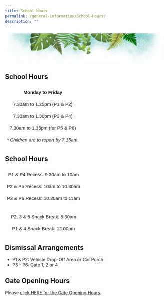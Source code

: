 ```yaml
---
title: School Hours
permalink: /general-information/School-Hours/
description: ""
---
```

![](/images/Banner.png)

School Hours
------------

<style type="text/css">
.tg  {border-collapse:collapse;border-spacing:0;}
.tg td{border-color:black;border-style:solid;border-width:1px;font-family:Arial, sans-serif;font-size:14px;
  overflow:hidden;padding:10px 5px;word-break:normal;}
.tg th{border-color:black;border-style:solid;border-width:1px;font-family:Arial, sans-serif;font-size:14px;
  font-weight:normal;overflow:hidden;padding:10px 5px;word-break:normal;}
.tg .tg-54l1{border-color:#ffffff;font-size:15px;text-align:center;vertical-align:top}
.tg .tg-q8wq{border-color:#ffffff;font-size:15px;font-weight:bold;text-align:center;vertical-align:top}
.tg .tg-9flm{border-color:#ffffff;font-size:15px;font-style:italic;text-align:center;vertical-align:top}
</style>
<table class="tg">
<thead>
  <tr>
    <th class="tg-q8wq">Monday to Friday</th>
  </tr>
</thead>
<tbody>
  <tr>
    <td class="tg-54l1">7.30am to 1.25pm (P1 &amp; P2)</td>
  </tr>
  <tr>
    <td class="tg-54l1">7.30am to 1.30pm (P3 &amp; P4)</td>
  </tr>
  <tr>
    <td class="tg-54l1">7.30am to 1.35pm (for P5 &amp; P6)</td>
  </tr>
  <tr>
    <td class="tg-9flm">* Children are to report by 7.15am.</td>
  </tr>
</tbody>
</table>

School Hours
------------


<style type="text/css">
.tg  {border-collapse:collapse;border-spacing:0;}
.tg td{border-color:black;border-style:solid;border-width:1px;font-family:Arial, sans-serif;font-size:14px;
  overflow:hidden;padding:10px 5px;word-break:normal;}
.tg th{border-color:black;border-style:solid;border-width:1px;font-family:Arial, sans-serif;font-size:14px;
  font-weight:normal;overflow:hidden;padding:10px 5px;word-break:normal;}
.tg .tg-54l1{border-color:#ffffff;font-size:15px;text-align:center;vertical-align:top}
</style>
<table class="tg">
<thead>
  <tr>
    <th class="tg-54l1">P1 &amp; P4 Recess: 9.30am to 10am</th>
  </tr>
</thead>
<tbody>
  <tr>
    <td class="tg-54l1">P2 &amp; P5 Recess: 10am to 10.30am</td>
  </tr>
  <tr>
    <td class="tg-54l1">P3 &amp; P6 Recess: 10.30am to 11am</td>
  </tr>
  <tr>
    <td class="tg-54l1"></td>
  </tr>
  <tr>
    <td class="tg-54l1">P2, 3 &amp; 5 Snack Break: 8:30am</td>
  </tr>
  <tr>
    <td class="tg-54l1">P1 &amp; 4 Snack Break: 12.00pm</td>
  </tr>
</tbody>
</table>


Dismissal Arrangements
----------------------

  

*   P1 & P2: Vehicle Drop-Off Area or Car Porch
*   P3 - P6: Gate 1, 2 or 4

Gate Opening Hours
------------------

Please [click HERE for the Gate Opening Hours](/files/Opening%20Hours_SchoolGates.pdf).